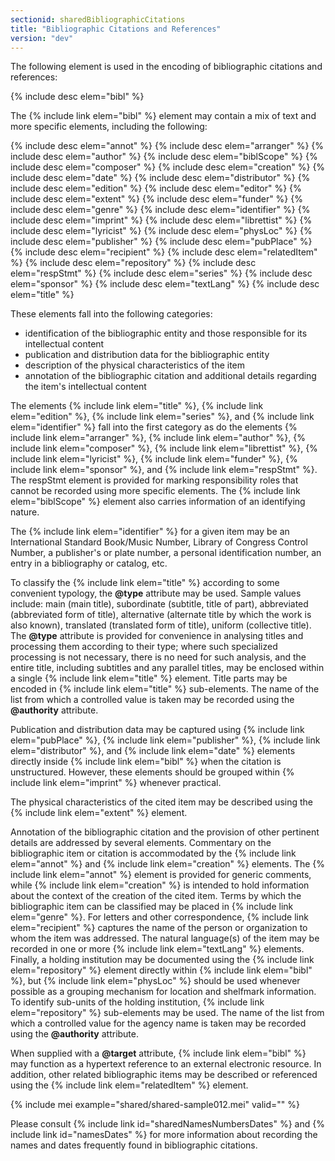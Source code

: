 ```yaml
---
sectionid: sharedBibliographicCitations
title: "Bibliographic Citations and References"
version: "dev"
---
```


The following element is used in the encoding of bibliographic citations and references:

{% include desc elem="bibl" %}

The {% include link elem="bibl" %} element may contain a mix of text and more specific elements, including the following:

{% include desc elem="annot" %}
{% include desc elem="arranger" %}
{% include desc elem="author" %}
{% include desc elem="biblScope" %}
{% include desc elem="composer" %}
{% include desc elem="creation" %}
{% include desc elem="date" %}
{% include desc elem="distributor" %}
{% include desc elem="edition" %}
{% include desc elem="editor" %}
{% include desc elem="extent" %}
{% include desc elem="funder" %}
{% include desc elem="genre" %}
{% include desc elem="identifier" %}
{% include desc elem="imprint" %}
{% include desc elem="librettist" %}
{% include desc elem="lyricist" %}
{% include desc elem="physLoc" %}
{% include desc elem="publisher" %}
{% include desc elem="pubPlace" %}
{% include desc elem="recipient" %}
{% include desc elem="relatedItem" %}
{% include desc elem="repository" %}
{% include desc elem="respStmt" %}
{% include desc elem="series" %}
{% include desc elem="sponsor" %}
{% include desc elem="textLang" %}
{% include desc elem="title" %}

These elements fall into the following categories:
- identification of the bibliographic entity and those responsible for its intellectual content
- publication and distribution data for the bibliographic entity
- description of the physical characteristics of the item
- annotation of the bibliographic citation and additional details regarding the item's intellectual content

The elements {% include link elem="title" %}, {% include link elem="edition" %}, {% include link elem="series" %}, and {% include link elem="identifier" %} fall into the first category as do the elements {% include link elem="arranger" %}, {% include link elem="author" %}, {% include link elem="composer" %}, {% include link elem="librettist" %}, {% include link elem="lyricist" %}, {% include link elem="funder" %}, {% include link elem="sponsor" %}, and {% include link elem="respStmt" %}. The respStmt element is provided for marking responsibility roles that cannot be recorded using more specific elements. The {% include link elem="biblScope" %} element also carries information of an identifying nature.

The {% include link elem="identifier" %} for a given item may be an International Standard Book/Music Number, Library of Congress Control Number, a publisher's or plate number, a personal identification number, an entry in a bibliography or catalog, etc.

To classify the {% include link elem="title" %} according to some convenient typology, the **@type** attribute may be used. Sample values include: main (main title), subordinate (subtitle, title of part), abbreviated (abbreviated form of title), alternative (alternate title by which the work is also known), translated (translated form of title), uniform (collective title). The **@type** attribute is provided for convenience in analysing titles and processing them according to their type; where such specialized processing is not necessary, there is no need for such analysis, and the entire title, including subtitles and any parallel titles, may be enclosed within a single {% include link elem="title" %} element. Title parts may be encoded in {% include link elem="title" %} sub-elements. The name of the list from which a controlled value is taken may be recorded using the **@authority** attribute.

Publication and distribution data may be captured using {% include link elem="pubPlace" %}, {% include link elem="publisher" %}, {% include link elem="distributor" %}, and {% include link elem="date" %} elements directly inside {% include link elem="bibl" %} when the citation is unstructured. However, these elements should be grouped within {% include link elem="imprint" %} whenever practical.

The physical characteristics of the cited item may be described using the {% include link elem="extent" %} element.

Annotation of the bibliographic citation and the provision of other pertinent details are addressed by several elements. Commentary on the bibliographic item or citation is accommodated by the {% include link elem="annot" %} and {% include link elem="creation" %} elements. The {% include link elem="annot" %} element is provided for generic comments, while {% include link elem="creation" %} is intended to hold information about the context of the creation of the cited item. Terms by which the bibliographic item can be classified may be placed in {% include link elem="genre" %}. For letters and other correspondence, {% include link elem="recipient" %} captures the name of the person or organization to whom the item was addressed. The natural language(s) of the item may be recorded in one or more {% include link elem="textLang" %} elements. Finally, a holding institution may be documented using the {% include link elem="repository" %} element directly within {% include link elem="bibl" %}, but {% include link elem="physLoc" %} should be used whenever possible as a grouping mechanism for location and shelfmark information. To identify sub-units of the holding institution, {% include link elem="repository" %} sub-elements may be used. The name of the list from which a controlled value for the agency name is taken may be recorded using the **@authority** attribute.

When supplied with a **@target** attribute, {% include link elem="bibl" %} may function as a hypertext reference to an external electronic resource. In addition, other related bibliographic items may be described or referenced using the {% include link elem="relatedItem" %} element.

{% include mei example="shared/shared-sample012.mei" valid="" %}

Please consult {% include link id="sharedNamesNumbersDates" %} and {% include link id="namesDates" %} for more information about recording the names and dates frequently found in bibliographic citations.
